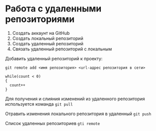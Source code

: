 # **Работа с удаленными репозиториями**
1. Создать аккаунт на GitHub
2. Создать локальный репозиторий
3. Создать удаленный репозиторий
4. Связать удаленный репозиторий с локальным

Добавить удаленный репозиторий к проекту:
```
git remote add <имя репозитория> <url-адрес репозитория в сети>
```
```
while(count < 0)
{
  count++
}
```
Для получения и слияния изменений из удаленного репозитория используется команда `git pull`

Отравить изменения локального репозитория в удаленный `git push`

Список удаленных репозиториев `gti remote`

